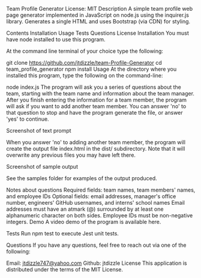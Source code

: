 Team Profile Generator License: MIT
Description
A simple team profile web page generator implemented in JavaScript on node.js using the inquirer.js library. Generates a single HTML and uses Bootstrap (via CDN) for styling.

Contents
Installation
Usage
Tests
Questions
License
Installation
You must have node installed to use this program.

At the command line terminal of your choice type the following:

git clone https://github.com/jtdizzle/team-Profile-Generator
cd team_profile_generator
npm install
Usage
At the directory where you installed this program, type the following on the command-line:

node index.js
The program will ask you a series of questions about the team, starting with the team name and information about the team manager. After you finish entering the information for a team member, the program will ask if you want to add another team member. You can answer 'no' to that question to stop and have the program generate the file, or answer 'yes' to continue.

Screenshot of text prompt

When you answer 'no' to adding another team member, the program will create the output file index.html in the dist/ subdirectory. Note that it will overwrite any previous files you may have left there.

Screenshot of sample output

See the samples folder for examples of the output produced.

Notes about questions
Required fields: team names, team members' names, and employee IDs
Optional fields: email addresses, manager's office number, engineers' GitHub usernames, and interns' school names
Email addresses must have an atmark (@) surrounded by at least one alphanumeric character on both sides.
Employee IDs must be non-negative integers.
Demo
A video demo of the program is available here.

Tests
Run npm test to execute Jest unit tests.

Questions
If you have any questions, feel free to reach out via one of the following:

Email: jtdizzle747@yahoo.com
Github: jtdizzle
License
This application is distributed under the terms of the MIT License.